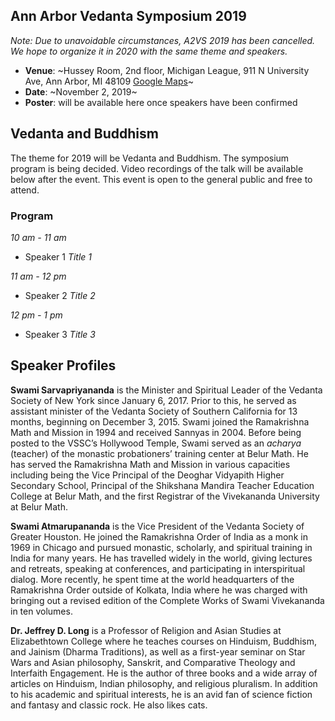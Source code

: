 
## Ann Arbor Vedanta Symposium 2019

_Note: Due to unavoidable circumstances, A2VS 2019 has been cancelled. We hope to organize it in 2020 with the same theme and speakers._

* **Venue**: ~Hussey Room, 2nd floor, Michigan League, 911 N University Ave, Ann Arbor, MI 48109 [Google Maps](https://goo.gl/maps/JiivbRD8Pj22)~
* **Date**: ~November 2, 2019~
* **Poster**: will be available here once speakers have been confirmed

## Vedanta and Buddhism

The theme for 2019 will be Vedanta and Buddhism. The symposium program is being decided. Video recordings of the talk will be available below after the event. This event is open to the general public and free to attend.

### Program

_10 am - 11 am_

- Speaker 1 _Title 1_

_11 am - 12 pm_

- Speaker 2 _Title 2_

_12 pm - 1 pm_

- Speaker 3 _Title 3_



## Speaker Profiles

**Swami Sarvapriyananda** is the Minister and Spiritual Leader of the Vedanta Society of New York since January 6, 2017. Prior to this, he served as assistant minister of the Vedanta Society of Southern California for 13 months, beginning on December 3, 2015. Swami joined the Ramakrishna Math and Mission in 1994 and received Sannyas in 2004. Before being posted to the VSSC’s Hollywood Temple, Swami served as an _acharya_ (teacher) of the monastic probationers’ training center at Belur Math. He has served the Ramakrishna Math and Mission in various capacities including being the Vice Principal of the Deoghar Vidyapith Higher Secondary School, Principal of the Shikshana Mandira Teacher Education College at Belur Math, and the first Registrar of the Vivekananda University at Belur Math.

**Swami Atmarupananda** is the Vice President of the Vedanta Society of Greater Houston. He joined the Ramakrishna Order of India as a monk in 1969 in Chicago and pursued monastic, scholarly, and spiritual training in India for many years. He has travelled widely in the world, giving lectures and retreats, speaking at conferences, and participating in interspiritual dialog. More recently, he spent time at the world headquarters of the Ramakrishna Order outside of Kolkata, India where he was charged with bringing out a revised edition of the Complete Works of Swami Vivekananda in ten volumes.

**Dr. Jeffrey D. Long** is a Professor of Religion and Asian Studies at Elizabethtown College where he teaches courses on Hinduism, Buddhism, and Jainism (Dharma Traditions), as well as a first-year seminar on Star Wars and Asian philosophy, Sanskrit, and Comparative Theology and Interfaith Engagement. He is the author of three books and a wide array of articles on Hinduism, Indian philosophy, and religious pluralism. In addition to his academic and spiritual interests, he is an avid fan of science fiction and fantasy and classic rock. He also likes cats.

